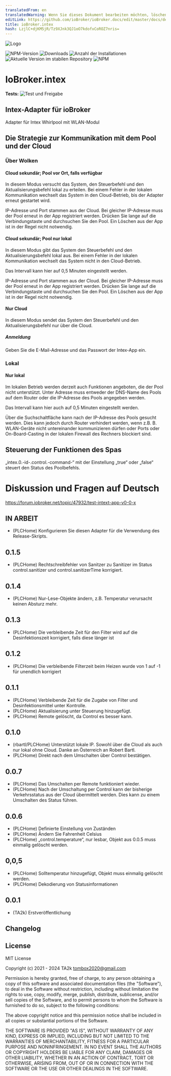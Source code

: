 ```yaml
---
translatedFrom: en
translatedWarning: Wenn Sie dieses Dokument bearbeiten möchten, löschen Sie bitte das Feld "translationsFrom". Andernfalls wird dieses Dokument automatisch erneut übersetzt
editLink: https://github.com/ioBroker/ioBroker.docs/edit/master/docs/de/adapterref/iobroker.intex/README.md
title: ioBroker.intex
hash: LzjlC+djKM5jR/Tz9XJnk3QJ1oO7kdofxCoROZ7nris=
---
```

![Logo](../../../en/adapterref/iobroker.intex/admin/intex.png)

![NPM-Version](https://img.shields.io/npm/v/iobroker.intex.svg)
![Downloads](https://img.shields.io/npm/dm/iobroker.intex.svg)
![Anzahl der Installationen](https://iobroker.live/badges/intex-installed.svg)
![Aktuelle Version im stabilen Repository](https://iobroker.live/badges/intex-stable.svg)
![NPM](https://nodei.co/npm/iobroker.intex.png?downloads=true)

# IoBroker.intex
**Tests:** ![Test und Freigabe](https://github.com/TA2k/ioBroker.intex/workflows/Test%20and%20Release/badge.svg)

## Intex-Adapter für ioBroker
Adapter für Intex Whirlpool mit WLAN-Modul

## Die Strategie zur Kommunikation mit dem Pool und der Cloud
### Über Wolken
#### Cloud sekundär; Pool vor Ort, falls verfügbar
In diesem Modus versucht das System, den Steuerbefehl und den Aktualisierungsbefehl lokal zu erteilen. Bei einem Fehler in der lokalen Kommunikation wechselt das System in den Cloud-Betrieb, bis der Adapter erneut gestartet wird.

IP-Adresse und Port stammen aus der Cloud. Bei gleicher IP-Adresse muss der Pool erneut in der App registriert werden. Drücken Sie lange auf die Verbindungstaste und durchsuchen Sie den Pool. Ein Löschen aus der App ist in der Regel nicht notwendig.

#### Cloud sekundär; Pool nur lokal
In diesem Modus gibt das System den Steuerbefehl und den Aktualisierungsbefehl lokal aus. Bei einem Fehler in der lokalen Kommunikation wechselt das System nicht in den Cloud-Betrieb.

Das Intervall kann hier auf 0,5 Minuten eingestellt werden.

IP-Adresse und Port stammen aus der Cloud. Bei gleicher IP-Adresse muss der Pool erneut in der App registriert werden. Drücken Sie lange auf die Verbindungstaste und durchsuchen Sie den Pool. Ein Löschen aus der App ist in der Regel nicht notwendig.

#### Nur Cloud
In diesem Modus sendet das System den Steuerbefehl und den Aktualisierungsbefehl nur über die Cloud.

##### Anmeldung
Geben Sie die E-Mail-Adresse und das Passwort der Intex-App ein.

### Lokal
#### Nur lokal
Im lokalen Betrieb werden derzeit auch Funktionen angeboten, die der Pool nicht unterstützt. Unter Adresse muss entweder der DNS-Name des Pools auf dem Router oder die IP-Adresse des Pools angegeben werden.

Das Intervall kann hier auch auf 0,5 Minuten eingestellt werden.

Über die Suchschaltfläche kann nach der IP-Adresse des Pools gesucht werden. Dies kann jedoch durch Router verhindert werden, wenn z.B. B. WLAN-Geräte nicht untereinander kommunizieren dürfen oder Ports oder On-Board-Casting in der lokalen Firewall des Rechners blockiert sind.

## Steuerung der Funktionen des Spas
„intex.0.-id-.control.-command-“ mit der Einstellung „true“ oder „false“ steuert den Status des Poolbefehls.

# Diskussion und Fragen auf Deutsch
https://forum.iobroker.net/topic/47932/test-intext-app-v0-0-x

## **IN ARBEIT**
- (PLCHome) Konfigurieren Sie diesen Adapter für die Verwendung des Release-Skripts.

## 0.1.5
* (PLCHome) Rechtschreibfehler von Sanitzer zu Sanitizer im Status control.sanitizer und control.sanitizerTime korrigiert.

## 0.1.4
* (PLCHome) Nur-Lese-Objekte ändern, z.B. Temperatur verursacht keinen Absturz mehr.

## 0.1.3
* (PLCHome) Die verbleibende Zeit für den Filter wird auf die Desinfektionszeit korrigiert, falls diese länger ist

## 0.1.2
* (PLCHome) Die verbleibende Filterzeit beim Heizen wurde von 1 auf -1 für unendlich korrigiert

## 0.1.1
* (PLCHome) Verbleibende Zeit für die Zugabe von Filter und Desinfektionsmittel unter Kontrolle.
* (PLCHome) Aktualisierung unter Steuerung hinzugefügt.
* (PLCHome) Remote gelöscht, da Control es besser kann.

## 0.1.0
* (rbartl/PLCHome) Unterstützt lokale IP. Sowohl über die Cloud als auch nur lokal ohne Cloud. Danke an Österreich an Robert Bartl.
* (PLCHome) Direkt nach dem Umschalten über Control bestätigen.

## 0.0.7
* (PLCHome) Das Umschalten per Remote funktioniert wieder.
* (PLCHome) Nach der Umschaltung per Control kann der bisherige Verkehrsstatus aus der Cloud übermittelt werden. Dies kann zu einem Umschalten des Status führen.

## 0.0.6
* (PLCHome) Definierte Einstellung von Zuständen
* (PLCHome) Ändern Sie Fahrenheit Celsius
* (PLCHome) „control.temperature“, nur lesbar, Objekt aus 0.0.5 muss einmalig gelöscht werden.

## 0,0,5
* (PLCHome) Solltemperatur hinzugefügt, Objekt muss einmalig gelöscht werden.
* (PLCHome) Dekodierung von Statusinformationen

## 0.0.1
* (TA2k) Erstveröffentlichung

## Changelog

<!--
  Placeholder for the next version (at the beginning of the line):
  ### **WORK IN PROGRESS**
-->

## License

MIT License

Copyright (c) 2021 - 2024 TA2k <tombox2020@gmail.com>

Permission is hereby granted, free of charge, to any person obtaining a copy
of this software and associated documentation files (the "Software"), to deal
in the Software without restriction, including without limitation the rights
to use, copy, modify, merge, publish, distribute, sublicense, and/or sell
copies of the Software, and to permit persons to whom the Software is
furnished to do so, subject to the following conditions:

The above copyright notice and this permission notice shall be included in all
copies or substantial portions of the Software.

THE SOFTWARE IS PROVIDED "AS IS", WITHOUT WARRANTY OF ANY KIND, EXPRESS OR
IMPLIED, INCLUDING BUT NOT LIMITED TO THE WARRANTIES OF MERCHANTABILITY,
FITNESS FOR A PARTICULAR PURPOSE AND NONINFRINGEMENT. IN NO EVENT SHALL THE
AUTHORS OR COPYRIGHT HOLDERS BE LIABLE FOR ANY CLAIM, DAMAGES OR OTHER
LIABILITY, WHETHER IN AN ACTION OF CONTRACT, TORT OR OTHERWISE, ARISING FROM,
OUT OF OR IN CONNECTION WITH THE SOFTWARE OR THE USE OR OTHER DEALINGS IN THE
SOFTWARE.